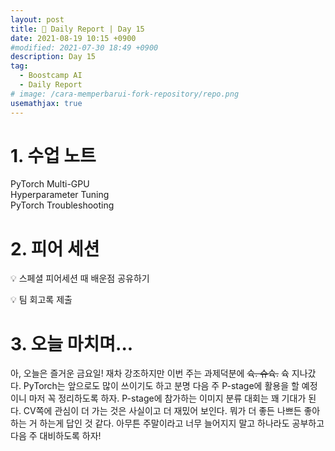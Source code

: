 ```yaml
---
layout: post
title: 📔 Daily Report | Day 15
date: 2021-08-19 10:15 +0900
#modified: 2021-07-30 18:49 +0900
description: Day 15
tag:
  - Boostcamp AI
  - Daily Report
# image: /cara-memperbarui-fork-repository/repo.png
usemathjax: true
---
```


# 1. 수업 노트

PyTorch Multi-GPU\
Hyperparameter Tuning\
PyTorch Troubleshooting

# 2. 피어 세션

💡 스페셜 피어세션 때 배운점 공유하기

💡 팀 회고록 제출

# 3. 오늘 마치며...

아, 오늘은 즐거운 금요일! 재차 강조하지만 이번 주는 과제덕분에 ~~슉. 슈슉.~~ 슉 지나갔다. PyTorch는 앞으로도 많이 쓰이기도 하고 분명 다음 주 P-stage에 활용을 할 예정이니 마저 꼭 정리하도록 하자. P-stage에 참가하는 이미지 분류 대회는 꽤 기대가 된다. CV쪽에 관심이 더 가는 것은 사실이고 더 재밌어 보인다. 뭐가 더 좋든 나쁘든 좋아하는 거 하는게 답인 것 같다. 아무튼 주말이라고 너무 늘어지지 말고 하나라도 공부하고 다음 주 대비하도록 하자!